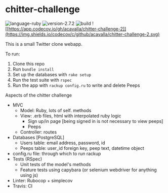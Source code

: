 # chitter-challenge

![language-ruby](https://img.shields.io/badge/language-ruby-red) ![version-2.7.2](https://img.shields.io/badge/version-2.7.2-yellow) ![build](https://travis-ci.com/acavalla/chitter-challenge-2.svg?branch=master) ![[https://app.codecov.io/gh/acavalla/chitter-challenge-2]](https://img.shields.io/codecov/c/github/acavalla/chitter-challenge-2.svg)


This is a small Twitter clone webapp.

To run:
1) Clone this repo
2) Run `bundle install`
3) Set up the databases with `rake setup`
4) Run the test suite with `rspec`
5) Run the app with `rackup config.ru` to write and delete Peeps



Aspects of the chitter challenge

- MVC
  - Model: Ruby, lots of self. methods
  - View: .erb files, html with interpolated ruby logic
    - Sign up/in page [being signed in is not necessary to view peeps]
    - Peeps
  - Controller: routes
- Databases [PostgreSQL]
  - Users table: email address, password, id
  - Peeps table: user_id foreign key, peep text, datetime object
- config.ru file: through which to run rackup
- Tests (RSpec)
  - Unit tests of the model's methods
  - Feature tests using capybara (or selenium webdriver for anything using js)
- Linter: Rubocop + simplecov
- Travis: CI
